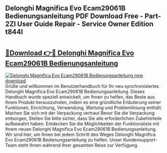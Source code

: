 ## Delonghi Magnifica Evo Ecam29061B Bedienungsanleitung PDF Download Free - Part-2ZI User Guide Repair - Service Owner Edition t844I

# <h2><a href="http://df002n.blite.top/?on=Delonghi+Magnifica+Evo+Ecam29061B+Bedienungsanleitung">🔗Download 👉🔴 Delonghi Magnifica Evo Ecam29061B Bedienungsanleitung</a></h2>

[![Delonghi Magnifica Evo Ecam29061B Bedienungsanleitung new download](https://i.imgur.com/lujVjoI.png)](http://df002n.blite.top/?on=Delonghi+Magnifica+Evo+Ecam29061B+Bedienungsanleitung)
Grüße und willkommen im Benutzerhandbuch für Ihr neu synchronisiertes Delonghi Magnifica Evo Ecam29061B Bedienungsanleitung. Dieses Handbuch wurde speziell entwickelt, um Ihnen zu helfen, das Beste aus Ihrem Produkt herauszuholen, indem es eine gründliche Erläuterung seiner Funktionen, Einrichtung, Verwendung, Wartung und Problemlösung enthält. Machen Sie sich mit der Verpackung vertraut Bevor Sie die Verpackung entsorgen, Stellen Sie bitte sicher, dass Sie alle erforderlichen Zubehörteile aufbewahrt haben. Entdecken Sie die Möglichkeiten der Funktionsliste mit Ihrem neuen Delonghi Magnifica Evo Ecam29061B Bedienungsanleitung. Wir sind hier, um Ihnen bei jedem Schritt des Weges Delonghi Magnifica Evo Ecam29061B Bedienungsanleitung zu helfen. Unser Kundensupport-Team steht Ihnen während Ihrer gesamten Reise zur Verfügung.
